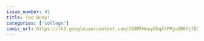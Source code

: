 ```yaml
---
issue_number: 41
title: Too Busy!
categories: ['college']
comic_url: https://lh3.googleusercontent.com/d58MlWnuyOhq4lFPgvX00fjfEXLIFRwJff60Z6gEZfh9uvOsf-TMc5TzFFcUMF4UBcpEJxRNM2X4JnNn22KfGgssvgOpyYLghct_UWVvqQiOJamCoaev7tbxRYHdMGwZWcDFRDTJqQ=w1200
---
```

